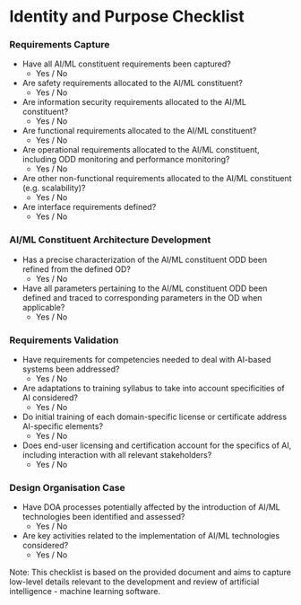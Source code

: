 **Identity and Purpose Checklist**
=====================================================


### Requirements Capture

* Have all AI/ML constituent requirements been captured?
	+ Yes / No
* Are safety requirements allocated to the AI/ML constituent?
	+ Yes / No
* Are information security requirements allocated to the AI/ML constituent?
	+ Yes / No
* Are functional requirements allocated to the AI/ML constituent?
	+ Yes / No
* Are operational requirements allocated to the AI/ML constituent, including ODD monitoring and performance monitoring?
	+ Yes / No
* Are other non-functional requirements allocated to the AI/ML constituent (e.g. scalability)?
	+ Yes / No
* Are interface requirements defined?
	+ Yes / No

### AI/ML Constituent Architecture Development

* Has a precise characterization of the AI/ML constituent ODD been refined from the defined OD?
	+ Yes / No
* Have all parameters pertaining to the AI/ML constituent ODD been defined and traced to corresponding parameters in the OD when applicable?
	+ Yes / No

### Requirements Validation

* Have requirements for competencies needed to deal with AI-based systems been addressed?
	+ Yes / No
* Are adaptations to training syllabus to take into account specificities of AI considered?
	+ Yes / No
* Do initial training of each domain-specific license or certificate address AI-specific elements?
	+ Yes / No
* Does end-user licensing and certification account for the specifics of AI, including interaction with all relevant stakeholders?
	+ Yes / No

### Design Organisation Case

* Have DOA processes potentially affected by the introduction of AI/ML technologies been identified and assessed?
	+ Yes / No
* Are key activities related to the implementation of AI/ML technologies considered?
	+ Yes / No

Note: This checklist is based on the provided document and aims to capture low-level details relevant to the development and review of artificial intelligence - machine learning software.
